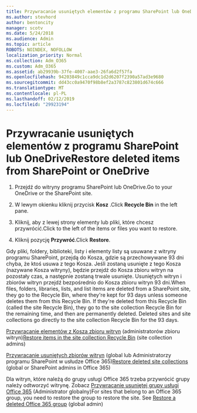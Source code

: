 ```yaml
---
title: Przywracanie usuniętych elementów z programu SharePoint lub OneDrive
ms.author: stevhord
author: bentoncity
manager: scotv
ms.date: 5/24/2018
ms.audience: Admin
ms.topic: article
ROBOTS: NOINDEX, NOFOLLOW
localization_priority: Normal
ms.collection: Adm_O365
ms.custom: Adm_O365
ms.assetid: ab29939b-37fe-4007-aae3-26fa6d2f57fa
ms.openlocfilehash: 94203849c1cca9dc1d2d6207f2390a57ad3e9680
ms.sourcegitcommit: dd43cc0a9470f98b8ef2a3787c823801d674c666
ms.translationtype: MT
ms.contentlocale: pl-PL
ms.lasthandoff: 02/12/2019
ms.locfileid: "29923194"
---
```

# <a name="restore-deleted-items-from-sharepoint-or-onedrive"></a><span data-ttu-id="71738-102">Przywracanie usuniętych elementów z programu SharePoint lub OneDrive</span><span class="sxs-lookup"><span data-stu-id="71738-102">Restore deleted items from SharePoint or OneDrive</span></span>

1. <span data-ttu-id="71738-103">Przejdź do witryny programu SharePoint lub OneDrive.</span><span class="sxs-lookup"><span data-stu-id="71738-103">Go to your OneDrive or the SharePoint site.</span></span>
    
2. <span data-ttu-id="71738-104">W lewym okienku kliknij przycisk **Kosz** .</span><span class="sxs-lookup"><span data-stu-id="71738-104">Click **Recycle Bin** in the left pane.</span></span> 
    
3. <span data-ttu-id="71738-105">Kliknij, aby z lewej strony elementy lub pliki, które chcesz przywrócić.</span><span class="sxs-lookup"><span data-stu-id="71738-105">Click to the left of the items or files you want to restore.</span></span>
    
4. <span data-ttu-id="71738-106">Kliknij pozycję **Przywróć**.</span><span class="sxs-lookup"><span data-stu-id="71738-106">Click **Restore**.</span></span> 
    
<span data-ttu-id="71738-p101">Gdy pliki, foldery, biblioteki, listy i elementy listy są usuwane z witryny programu SharePoint, przejdą do Kosza, gdzie są przechowywane 93 dni chyba, że ktoś usuwa z tego Kosza. Jeśli zostaną usunięte z tego Kosza (nazywane Kosza witryny), będzie przejdź do Kosza zbioru witryn na pozostały czas, a następnie zostaną trwale usunięte. Usuniętych witryn i zbiorów witryn przejdź bezpośrednio do Kosza zbioru witryn 93 dni.</span><span class="sxs-lookup"><span data-stu-id="71738-p101">When files, folders, libraries, lists, and list items are deleted from a SharePoint site, they go to the Recycle Bin, where they're kept for 93 days unless someone deletes them from this Recycle Bin. If they're deleted from this Recycle Bin (called the site Recycle Bin), they go to the site collection Recycle Bin for the remaining time, and then are permanently deleted. Deleted sites and site collections go directly to the site collection Recycle Bin for the 93 days.</span></span>
  
<span data-ttu-id="71738-110">[Przywracanie elementów z Kosza zbioru witryn](https://go.microsoft.com/fwlink/?linkid=867800) (administratorów zbioru witryn)</span><span class="sxs-lookup"><span data-stu-id="71738-110">[Restore items in the site collection Recycle Bin](https://go.microsoft.com/fwlink/?linkid=867800) (site collection admins)</span></span> 
  
<span data-ttu-id="71738-111">[Przywracanie usuniętych zbiorów witryn](https://go.microsoft.com/fwlink/?linkid=867660) (global lub Administratorzy programu SharePoint w usłudze Office 365)</span><span class="sxs-lookup"><span data-stu-id="71738-111">[Restore deleted site collections](https://go.microsoft.com/fwlink/?linkid=867660) (global or SharePoint admins in Office 365)</span></span> 
  
<span data-ttu-id="71738-p102">Dla witryn, które należą do grupy usługi Office 365 trzeba przywrócić grupy należy odtworzyć witrynę. Zobacz [Przywracanie usuniętej grupy usługi Office 365](https://go.microsoft.com/fwlink/?linkid=867802) (Administrator globalny)</span><span class="sxs-lookup"><span data-stu-id="71738-p102">For sites that belong to an Office 365 group, you need to restore the group to restore the site. See [Restore a deleted Office 365 group](https://go.microsoft.com/fwlink/?linkid=867802) (global admin)</span></span> 
  

